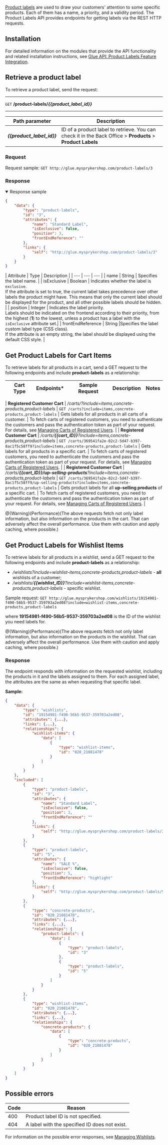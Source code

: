 [Product labels](https://documentation.spryker.com/docs/product-label-feature-overview#product-label) are used to draw your customers' attention to some specific products. Each of them has a name, a priority, and a validity period. The Product Labels API provides endpoints for getting labels via the REST HTTP requests.

## Installation
For detailed information on the modules that provide the API functionality and related installation instructions, see [Glue API: Product Labels Feature Integration](https://documentation.spryker.com/docs/glue-api-product-labels-feature-integration). 

## Retrieve a product label

To retrieve a product label, send the request:

---
`GET` **/product-labels/*{{product_label_id}}***

---

| Path parameter | Description |
| --- | --- |
| ***{{product_label_id}}*** | ID of a product label to retrieve. You can check it in the Back Office > **Products** > **Product Labels** |


### Request

Request sample: `GET http://glue.mysprykershop.com/product-labels/3`


### Response

<details open>
    <summary>Response sample</summary>

```json
{
    "data": {
        "type": "product-labels",
        "id": "3",
        "attributes": {
            "name": "Standard Label",
            "isExclusive": false,
            "position": 3,
            "frontEndReference": ""
        },
        "links": {
            "self": "http://glue.mysprykershop.com/product-labels/3"
        }
    }
}
```

</details>

<a name="product-labels-response-attributes"></a>
| Attribute | Type | Description |
| --- | --- | --- |
| name | String | Specifies the label name. |
| isExclusive | Boolean | Indicates whether the label is `exclusive`.</br>If the attribute is set to true, the current label takes precedence over other labels the product might have. This means that only the current label should be displayed for the product, and all other possible labels should be hidden. |
| position | Integer | Indicates the label priority.</br>Labels should be indicated on the frontend according to their priority, from the highest (**1**) to the lowest, unless a product has a label with the `isExclusive` attribute set.|
| frontEndReference | String |Specifies the label custom label type (CSS class).</br>If the attribute is an empty string, the label should be displayed using the default CSS style. |




## Get Product Labels for Cart Items
To retrieve labels for all products in a cart, send a GET request to the following endpoints and include **product-labels** as a relationship:

| Cart Type | Endpoints* | Sample Request | Description | Notes |
| --- | --- | --- | --- | --- |


| **Registered Customer Cart** | */carts/?include=items,concrete-products,product-labels* | `GET /carts?include=items,concrete-products,product-labels` | Gets labels for all products in all carts of a customer. | To fetch carts of registered customers, you need to authenticate the customers and pass the authentication token as part of your request. For details, see [Managing Carts of Registered Users](https://documentation.spryker.com/docs/en/managing-carts-of-registered-users). |
| **Registered Customer Cart** | */carts/**{{cart_ID}}**?include=items,concrete-products,product-labels* | `GET /carts/369541fa2e-02c2-5d47-b397-8ac1f5c58ff9?include=items,concrete-products,product-labels` | Gets labels for all products in a specific cart. | To fetch carts of registered customers, you need to authenticate the customers and pass the authentication token as part of your request. For details, see [Managing Carts of Registered Users](https://documentation.spryker.com/docs/en/managing-carts-of-registered-users). |
| **Registered Customer Cart** | */carts/**{{cart_ID}}/up-selling-products**?include=items,concrete-products,product-labels* | `GET /carts/369541fa2e-02c2-5d47-b397-8ac1f5c58ff9/up-selling-products?include=items,concrete-products,product-labels` | Gets product labels for all **up-selling products** of a specific cart. | To fetch carts of registered customers, you need to authenticate the customers and pass the authentication token as part of your request. For details, see [Managing Carts of Registered Users](https://documentation.spryker.com/docs/en/managing-carts-of-registered-users). |


@(Warning)(Performance)(The above requests fetch not only label information, but also information on the products in the cart. That can adversely affect the overall performance. Use them with caution and apply caching, where possible.)


## Get Product Labels for Wishlist Items
To retrieve labels for all products in a wishlist, send a GET request to the following endpoints and include **product-labels** as a relationship:

* */wishlists?include=wishlist-items,concrete-products,product-labels* - **all** wishlists of a customer;
* */wishlists/**{{wishlist_ID}}**?include=wishlist-items,concrete-products,product-labels* - specific wishlist.

Sample request: `GET http://glue.mysprykershop.com/wishlists/19154981-f490-56b5-9537-359703a2ed08?include=wishlist-items,concrete-products,product-labels`

where **19154981-f490-56b5-9537-359703a2ed08** is the ID of the wishlist you need labels for.

@(Warning)(Performance)(The above requests fetch not only label information, but also information on the products in the wishlist. That can adversely affect the overall performance. Use them with caution and apply caching, where possible.)

### Response
The endpoint responds with information on the requested wishlist, including the products in it and the labels assigned to them. For each assigned label, the attributes are the same as when requesting that specific label.

**Sample:**
    
```json
{
    "data": {
        "type": "wishlists",
        "id": "19154981-f490-56b5-9537-359703a2ed08",
        "attributes": {...},
        "links": {...},
        "relationships": {
            "wishlist-items": {
                "data": [
                    {
                        "type": "wishlist-items",
                        "id": "020_21081478"
                    }
                ]
            }
        }
    },
    "included": [
        {
            "type": "product-labels",
            "id": "3",
            "attributes": {
                "name": "Standard Label",
                "isExclusive": false,
                "position": 3,
                "frontEndReference": ""
            },
            "links": {
                "self": "http://glue.mysprykershop.com/product-labels/3"
            }
        },
        {
            "type": "product-labels",
            "id": "5",
            "attributes": {
                "name": "SALE %",
                "isExclusive": false,
                "position": 5,
                "frontEndReference": "highlight"
            },
            "links": {
                "self": "http://glue.mysprykershop.com/product-labels/5"
            }
        },
        {
            "type": "concrete-products",
            "id": "020_21081478",
            "attributes": {...},
            "links": {...},
            "relationships": {
                "product-labels": {
                    "data": [
                        {
                            "type": "product-labels",
                            "id": "3"
                        },
                        {
                            "type": "product-labels",
                            "id": "5"
                        }
                    ]
                }
            }
        },
        {
            "type": "wishlist-items",
            "id": "020_21081478",
            "attributes": {...},
            "links": {...},
            "relationships": {
                "concrete-products": {
                    "data": [
                        {
                            "type": "concrete-products",
                            "id": "020_21081478"
                        }
                    ]
                }
            }
        }
    ]
}
```

## Possible errors
| Code | Reason |
| --- | --- |
| 400 | Product label ID is not specified. |
| 404 | A label with the specified ID does not exist. |

For information on the possible error responses, see [Managing Wishlists](https://documentation.spryker.com/docs/en/managing-wishlists).